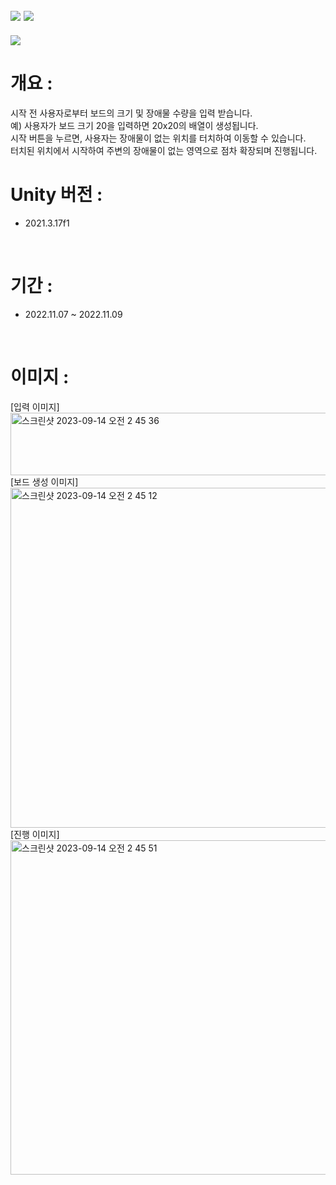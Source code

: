 ## <img src="https://img.shields.io/badge/unity-FFFFFF?style=for-the-badge&logo=unity&logoColor=black"> <img src="https://img.shields.io/badge/csharp-239120?style=for-the-badge&logo=CSharp&logoColor=white">

<img src="https://capsule-render.vercel.app/api?type=waving&color=auto&height=200&section=header&text=Unity_MyFloodFill&fontSize=40" />

# 개요 :
시작 전 사용자로부터 보드의 크기 및 장애물 수량을 입력 받습니다. <br>
예) 사용자가 보드 크기 20을 입력하면 20x20의 배열이 생성됩니다. <br>
시작 버튼을 누르면, 사용자는 장애물이 없는 위치를 터치하여 이동할 수 있습니다. <br>
터치된 위치에서 시작하여 주변의 장애물이 없는 영역으로 점차 확장되며 진행됩니다.
<br>
# Unity 버전 :
- 2021.3.17f1
<br>

# 기간 : 
- 2022.11.07 ~ 2022.11.09
<br>

# 이미지 : 
[입력 이미지]<br>
<img width="956" alt="스크린샷 2023-09-14 오전 2 45 36" src="https://github.com/Wally0822/Unity_MongoAtlasDB/assets/111326483/705573e1-e5d2-4dc8-a3cf-78753ec47c03" width="100" height="100">
<br>
[보드 생성 이미지]<br>
<img width="544" alt="스크린샷 2023-09-14 오전 2 45 12" src="https://github.com/Wally0822/Unity_MongoAtlasDB/assets/111326483/dd07f4af-665e-448d-800b-a50070291b25">
<br>
[진행 이미지]<br>
<img width="535" alt="스크린샷 2023-09-14 오전 2 45 51" src="https://github.com/Wally0822/Unity_MongoAtlasDB/assets/111326483/a01a01b9-c083-4f64-9675-4c31619ca10d">
<br>
